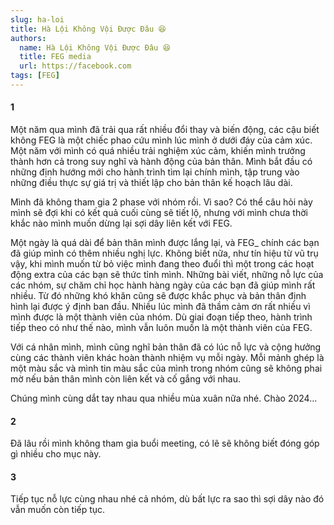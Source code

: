 ```yaml
---
slug: ha-loi
title: Hà Lội Không Vội Được Đâu 😆
authors:
  name: Hà Lội Không Vội Được Đâu 😆
  title: FEG media
  url: https://facebook.com
tags: [FEG]
---
```


#### 1

Một năm qua mình đã trải qua rất nhiều đổi thay và biến động, các cậu biết không FEG là một chiếc phao cứu mình lúc mình ở dưới đáy của cảm xúc. Một năm với mình có quá nhiều trải nghiệm xúc cảm, khiến mình trưởng thành hơn cả trong suy nghĩ và hành động của bản thân. Mình bắt đầu có những định hướng mới cho hành trình tìm lại chính mình, tập trung vào những điều thực sự giá trị và thiết lập cho bản thân kế hoạch lâu dài.

Mình đã không tham gia 2 phase với nhóm rồi. Vì sao? Có thể câu hỏi này mình sẽ đợi khi có kết quả cuối cùng sẽ tiết lộ, nhưng với mình chưa thời khắc nào mình muốn dừng lại sợi dây liên kết với FEG.

Một ngày là quá dài để bản thân mình được lắng lại, và FEG\_ chính các bạn đã giúp mình có thêm nhiều nghị lực. Không biết nữa, như tín hiệu từ vũ trụ vậy, khi mình muốn từ bỏ việc mình đang theo đuổi thì một trong các hoạt động extra của các bạn sẽ thức tỉnh mình. Những bài viết, những nỗ lực của các nhóm, sự chăm chỉ học hành hàng ngày của các bạn đã giúp mình rất nhiều. Từ đó những khó khăn cũng sẽ được khắc phục và bản thân định hình lại được ý định ban đầu. Nhiều lúc mình đã thầm cảm ơn rất nhiều vì mình được là một thành viên của nhóm. Dù giai đoạn tiếp theo, hành trình tiếp theo có như thế nào, mình vẫn luôn muốn là một thành viên của FEG.

Với cá nhân mình, mình cũng nghĩ bản thân đã có lúc nỗ lực và cộng hưởng cùng các thành viên khác hoàn thành nhiệm vụ mỗi ngày. Mỗi mảnh ghép là một màu sắc và mình tin màu sắc của mình trong nhóm cũng sẽ không phai mờ nếu bản thân mình còn liên kết và cố gắng với nhau.

Chúng mình cùng dắt tay nhau qua nhiều mùa xuân nữa nhé. Chào 2024...

#### 2

Đã lâu rồi mình không tham gia buổi meeting, có lẽ sẽ không biết đóng góp gì nhiều cho mục này.

#### 3

Tiếp tục nỗ lực cùng nhau nhé cả nhóm, dù bất lực ra sao thì sợi dây nào đó vẫn muốn còn tiếp tục.
